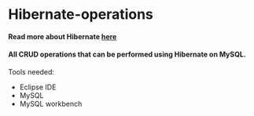 # Hibernate-operations

#### Read more about Hibernate [here](http://hibernate.org/)

#### All CRUD operations that can be performed using Hibernate on MySQL.

Tools needed:
- Eclipse IDE
- MySQL
- MySQL workbench

